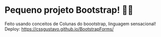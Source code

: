 # Pequeno projeto Bootstrap! 👨‍💻
Feito usando conceitos de Colunas do boootstrap, linguagem sensacional! 
Deploy: https://cssgustavo.github.io/BootstrapForms/
